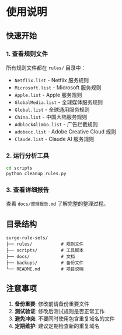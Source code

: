 # 使用说明

## 快速开始

### 1. 查看规则文件
所有规则文件都在 `rules/` 目录中：
- `Netflix.list` - Netflix 服务规则
- `Microsoft.list` - Microsoft 服务规则
- `Apple.list` - Apple 服务规则
- `GlobalMedia.list` - 全球媒体服务规则
- `Global.list` - 全球通用服务规则
- `China.list` - 中国大陆服务规则
- `Adblock4limbo.list` - 广告拦截规则
- `adobecc.list` - Adobe Creative Cloud 规则
- `Claude.list` - Claude AI 服务规则

### 2. 运行分析工具
```bash
cd scripts
python cleanup_rules.py
```

### 3. 查看详细报告
查看 `docs/整理报告.md` 了解完整的整理过程。

## 目录结构

```
surge-rule-sets/
├── rules/           # 规则文件
├── scripts/         # 工具脚本
├── docs/            # 文档
├── backups/         # 备份文件
└── README.md        # 项目说明
```

## 注意事项

1. **备份重要**: 修改前请备份重要文件
2. **测试验证**: 修改后测试规则是否正常工作
3. **避免冲突**: 不要同时使用包含重复域名的文件
4. **定期维护**: 建议定期检查新的重复域名 